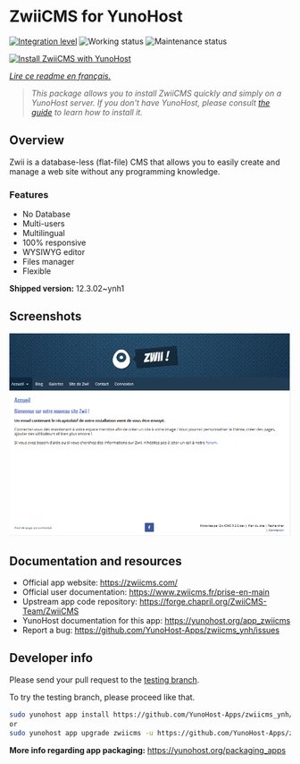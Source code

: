 <!--
N.B.: This README was automatically generated by https://github.com/YunoHost/apps/tree/master/tools/README-generator
It shall NOT be edited by hand.
-->

# ZwiiCMS for YunoHost

[![Integration level](https://dash.yunohost.org/integration/zwiicms.svg)](https://dash.yunohost.org/appci/app/zwiicms) ![Working status](https://ci-apps.yunohost.org/ci/badges/zwiicms.status.svg) ![Maintenance status](https://ci-apps.yunohost.org/ci/badges/zwiicms.maintain.svg)

[![Install ZwiiCMS with YunoHost](https://install-app.yunohost.org/install-with-yunohost.svg)](https://install-app.yunohost.org/?app=zwiicms)

*[Lire ce readme en français.](./README_fr.md)*

> *This package allows you to install ZwiiCMS quickly and simply on a YunoHost server.
If you don't have YunoHost, please consult [the guide](https://yunohost.org/#/install) to learn how to install it.*

## Overview

Zwii is a database-less (flat-file) CMS that allows you to easily create and manage a web site without any programming knowledge.

### Features

- No Database
- Multi-users
- Multilingual
- 100% responsive
- WYSIWYG editor
- Files manager
- Flexible


**Shipped version:** 12.3.02~ynh1

## Screenshots

![Screenshot of ZwiiCMS](./doc/screenshots/dashboard.png)

## Documentation and resources

* Official app website: <https://zwiicms.com/>
* Official user documentation: <https://www.zwiicms.fr/prise-en-main>
* Upstream app code repository: <https://forge.chapril.org/ZwiiCMS-Team/ZwiiCMS>
* YunoHost documentation for this app: <https://yunohost.org/app_zwiicms>
* Report a bug: <https://github.com/YunoHost-Apps/zwiicms_ynh/issues>

## Developer info

Please send your pull request to the [testing branch](https://github.com/YunoHost-Apps/zwiicms_ynh/tree/testing).

To try the testing branch, please proceed like that.

``` bash
sudo yunohost app install https://github.com/YunoHost-Apps/zwiicms_ynh/tree/testing --debug
or
sudo yunohost app upgrade zwiicms -u https://github.com/YunoHost-Apps/zwiicms_ynh/tree/testing --debug
```

**More info regarding app packaging:** <https://yunohost.org/packaging_apps>
